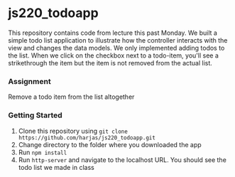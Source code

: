 # js220_todoapp
This repository contains code from lecture this past Monday. We built a simple todo list application to illustrate how the controller interacts with the view and changes the data models. We only implemented adding todos to the list. When we click on the checkbox next to a todo-item, you'll see a strikethrough the item but the item is not removed from the actual list. 

### Assignment
Remove a todo item from the list altogether

### Getting Started
1. Clone this repository using `git clone https://github.com/harjas/js220_todoapp.git`
2. Change directory to the folder where you downloaded the app
3. Run `npm install`
4. Run `http-server` and navigate to the localhost URL. You should see the todo list we made in class
